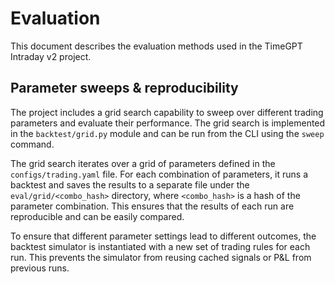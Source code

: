 # Evaluation

This document describes the evaluation methods used in the TimeGPT Intraday v2 project.

## Parameter sweeps & reproducibility

The project includes a grid search capability to sweep over different trading parameters and evaluate their performance. The grid search is implemented in the `backtest/grid.py` module and can be run from the CLI using the `sweep` command.

The grid search iterates over a grid of parameters defined in the `configs/trading.yaml` file. For each combination of parameters, it runs a backtest and saves the results to a separate file under the `eval/grid/<combo_hash>` directory, where `<combo_hash>` is a hash of the parameter combination. This ensures that the results of each run are reproducible and can be easily compared.

To ensure that different parameter settings lead to different outcomes, the backtest simulator is instantiated with a new set of trading rules for each run. This prevents the simulator from reusing cached signals or P&L from previous runs.
